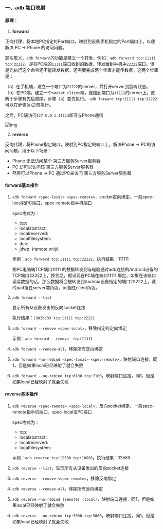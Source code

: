 ### 一、adb 端口映射

#### 原理：

1. **forward**

正向代理，将本地PC指定的Port端口，映射到设备手机指定的Port端口上，以便解决 PC -> Phone 的访问问题。

顾名思义，`adb forward`的功能是建立一个转发，例如：`adb forward tcp:11111 tcp:22222`，是将PC端的`11111`端口收到的数据，转发给到手机中`22222`端口。但是光执行这个命令还不能转发数据，还需要完成两个步骤才能传数据。这两个步骤是：

（a）在手机端，建立一个端口为`22222`的server，并打开server到监听状态。
（b）在PC端，建立一个`socket client`端，连接到端口为`11111`的server上。这两个步骤有先后顺序，步骤（a）要先执行。
`adb forward tcp:11111 tcp:22222` 可以在步骤(a)之前执行。

之后，PC端访问`127.0.0.1:11111`即可与Phone通信

![img](https://img-blog.csdn.net/2018042209420611?watermark/2/text/aHR0cHM6Ly9ibG9nLmNzZG4ubmV0L3UwMTM1NTM1Mjk=/font/5a6L5L2T/fontsize/400/fill/I0JBQkFCMA==/dissolve/70)

2. **reverse**

反向代理，将Phone指定端口，映射到PC指定的端口上，解决Phone -> PC的访问问题。用于以下场景：

- Phone 无法访问某个 第三方服务Server服务器
- PC 却可以访问该 第三方服务Server服务器
- 然后可以Phone -> PC 通过PC来访问 第三方服务Server服务器

#### forward基本操作

1. `adb forward <spec-local> <spec-remote>`，socket定向绑定，一般spec-local指PC端口，spec-remote指手机端口

   spec格式为：

   + tcp:<port>
   + localabstract:<unix domain socket name>
   + localreserved:<unix domain socket name>
   + localfilesystem:<unix domain socket name>
   + dev:<character device name>
   + jdwp:<process pid> (remote only)

   示例：`adb forward tcp:11111 tcp:22222`，执行结果：111111

   把PC电脑端TCP端口11111 的数据转发到与电脑通过adb连接的Android设备的TCP端口22222上，换言之，假设现在PC端在端口11111 绑定，如果在该端口读写数据的话，那么数据将会被转发到Android设备指定的端口22222上。此时pad担任server端角色，pc担任client角色。

2. `adb forward --list`

   显示所有从设备发出的反向socket连接

   执行结果：`1982bc33 tcp:11111 tcp:22222`

3. `adb forward --remove <spec-local>`，移除指定的定向绑定

   示例：`adb forward --remove  tcp:11111`

4. `adb forward --remove-all`，移除所有定向绑定

5. `adb forward —no-rebind <spec-local> <spec-remote>`，映射端口连接，同1，但是如果local已经映射了就会失败

6. `adb forward --no-rebind tcp:6100 tcp:7100`，映射端口连接，同1，但是如果local已经映射了就会失败

#### reverse基本操作

1. `adb reverse <spec-remote> <spec-local>`，反向socket绑定，一般spec-remote指手机端口，spec-local指PC端口

   spec格式为：

   + tcp:<port>
   + localabstract:<unix domain socket name>
   + localreserved:<unix domain socket name>
   + localfilesystem:<unix domain socket name>

   示例：`adb reverse tcp:12580 tcp:18888`，执行结果：12580

2. `adb reverse --list`，显示所有从设备发出的反向socket连接

3. `adb reverse --remove <spec-remote>`，移除反向绑定

4. `adb reverse --remove-all`，移除所有反向绑定

5. `adb reverse —no-rebind (remote) (local)`，映射端口连接，同1，但是如果local已经映射了就会失败

6. `adb reverse --no-rebind tcp:7000 tcp:5000`，映射端口连接，同1，但是如果local已经映射了就会失败





